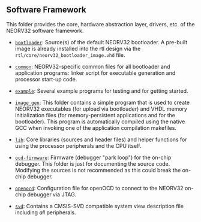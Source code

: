 ## Software Framework

This folder provides the core, hardware abstraction layer, drivers, etc. of the NEORV32 software framework.

- [`bootloader`](bootloader):
Source(s) of the default NEORV32 bootloader.
A pre-built image is already installed into the rtl design via the `rtl/core/neorv32_bootloader_image.vhd` file.

* [`common`](common):
NEORV32-specific common files for all bootloader and application programs:
linker script for executable generation and processor start-up code.

- [`example`](example):
Several example programs for testing and for getting started.

- [`image_gen`](image_gen):
This folder contains a simple program that is used to create NEORV32 executables (for upload via bootloader) and VHDL
memory initialization files (for memory-persistent applications and for the bootloader).
This program is automatically compiled using the native GCC when invoking one of the application compilation makefiles.

- [`lib`](lib):
Core libraries (sources and header files) and helper functions for using the processor peripherals and the CPU itself.

- [`ocd-firmware`](ocd-firmware):
Firmware (debugger "park loop") for the on-chip debugger. This folder is just for documenting the source code.
Modifying the sources is not recommended as this could break the on-chip debugger.

- [`openocd`](openocd):
Configuration file for openOCD to connect to the NEORV32 on-chip debugger via JTAG.

- [`svd`](svd):
Contains a CMSIS-SVD compatible system view description file including _all_ peripherals.
